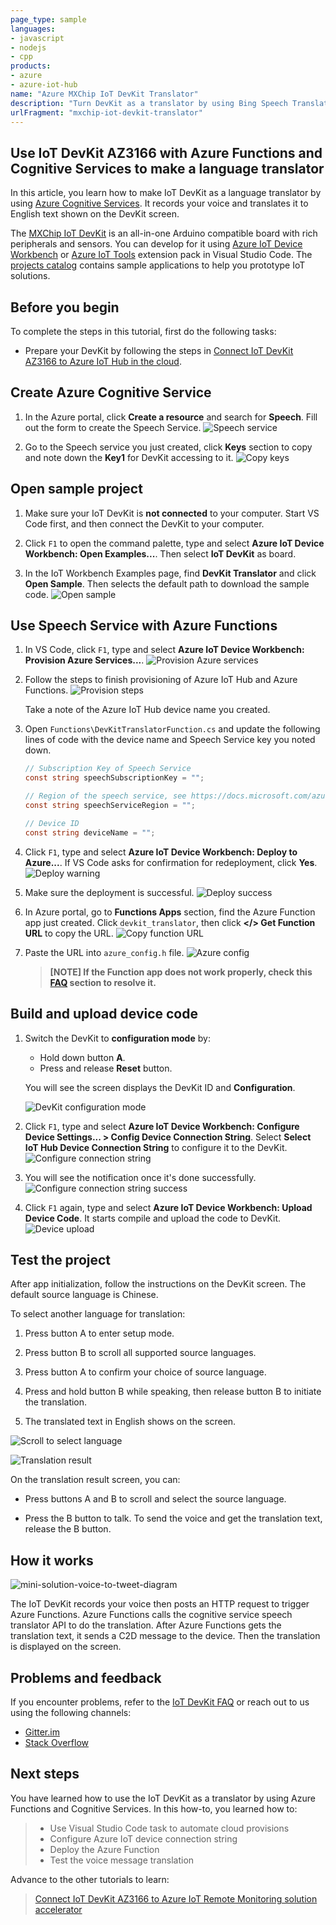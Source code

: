 ```yaml
---
page_type: sample
languages:
- javascript
- nodejs
- cpp
products:
- azure
- azure-iot-hub
name: "Azure MXChip IoT DevKit Translator"
description: "Turn DevKit as a translator by using Bing Speech Translator service."
urlFragment: "mxchip-iot-devkit-translator"
---
```


## Use IoT DevKit AZ3166 with Azure Functions and Cognitive Services to make a language translator

In this article, you learn how to make IoT DevKit as a language translator by using [Azure Cognitive Services](https://azure.microsoft.com/services/cognitive-services/). It records your voice and translates it to English text shown on the DevKit screen.

The [MXChip IoT DevKit](https://aka.ms/iot-devkit) is an all-in-one Arduino compatible board with rich peripherals and sensors. You can develop for it using [Azure IoT Device Workbench](https://aka.ms/iot-workbench) or [Azure IoT Tools](https://aka.ms/azure-iot-tools) extension pack in Visual Studio Code. The [projects catalog](https://microsoft.github.io/azure-iot-developer-kit/docs/projects/) contains sample applications to help you prototype IoT solutions.

## Before you begin

To complete the steps in this tutorial, first do the following tasks:

* Prepare your DevKit by following the steps in [Connect IoT DevKit AZ3166 to Azure IoT Hub in the cloud](https://docs.microsoft.com/en-us/samples/azure-samples/mxchip-iot-devkit-get-started/mxchip-iot-devkit-get-started/).

## Create Azure Cognitive Service

1. In the Azure portal, click **Create a resource** and search for **Speech**. Fill out the form to create the Speech Service.
  ![Speech service](media/iot-hub-arduino-iot-devkit-az3166-translator/speech-service.png)

2. Go to the Speech service you just created, click **Keys** section to copy and note down the **Key1** for DevKit accessing to it.
  ![Copy keys](media/iot-hub-arduino-iot-devkit-az3166-translator/copy-keys.png)

## Open sample project

1. Make sure your IoT DevKit is **not connected** to your computer. Start VS Code first, and then connect the DevKit to your computer.

2. Click `F1` to open the command palette, type and select **Azure IoT Device Workbench: Open Examples...**. Then select **IoT DevKit** as board.

3. In the IoT Workbench Examples page, find **DevKit Translator** and click **Open Sample**. Then selects the default path to download the sample code.
  ![Open sample](media/iot-hub-arduino-iot-devkit-az3166-translator/open-sample.png)

## Use Speech Service with Azure Functions

1. In VS Code, click `F1`, type and select **Azure IoT Device Workbench: Provision Azure Services...**.
   ![Provision Azure services](media/iot-hub-arduino-iot-devkit-az3166-translator/provision.png)

2. Follow the steps to finish provisioning of Azure IoT Hub and Azure Functions.
   ![Provision steps](media/iot-hub-arduino-iot-devkit-az3166-translator/provision-steps.png)

   Take a note of the Azure IoT Hub device name you created.

3. Open `Functions\DevKitTranslatorFunction.cs` and update the following lines of code with the device name and Speech Service key you noted down.
   ```csharp
   // Subscription Key of Speech Service
   const string speechSubscriptionKey = "";

   // Region of the speech service, see https://docs.microsoft.com/azure/cognitive-services/speech-service/regions for more details.
   const string speechServiceRegion = "";

   // Device ID
   const string deviceName = "";
   ```

4. Click `F1`, type and select **Azure IoT Device Workbench: Deploy to Azure...**. If VS Code asks for confirmation for redeployment, click **Yes**.
   ![Deploy warning](media/iot-hub-arduino-iot-devkit-az3166-translator/deploy-warning.png)

5. Make sure the deployment is successful.
   ![Deploy success](media/iot-hub-arduino-iot-devkit-az3166-translator/deploy-success.png)

6. In Azure portal, go to **Functions Apps** section, find the Azure Function app just created. Click `devkit_translator`, then click **</> Get Function URL** to copy the URL.
   ![Copy function URL](media/iot-hub-arduino-iot-devkit-az3166-translator/get-function-url.png)

7. Paste the URL into `azure_config.h` file.
   ![Azure config](media/iot-hub-arduino-iot-devkit-az3166-translator/azure-config.png)

   > **[NOTE]
   > If the Function app does not work properly, check this [FAQ](https://microsoft.github.io/azure-iot-developer-kit/docs/faq#compilation-error-for-azure-function) section to resolve it.**

## Build and upload device code

1. Switch the DevKit to **configuration mode** by:
   * Hold down button **A**.
   * Press and release **Reset** button.

   You will see the screen displays the DevKit ID and **Configuration**.

   ![DevKit configuration mode](media/iot-hub-arduino-iot-devkit-az3166-translator/devkit-configuration-mode.png)

2. Click `F1`, type and select **Azure IoT Device Workbench: Configure Device Settings... > Config Device Connection String**. Select **Select IoT Hub Device Connection String** to configure it to the DevKit.
   ![Configure connection string](media/iot-hub-arduino-iot-devkit-az3166-translator/configure-connection-string.png)

3. You will see the notification once it's done successfully.
   ![Configure connection string success](media/iot-hub-arduino-iot-devkit-az3166-translator/configure-connection-string-success.png)

4. Click `F1` again, type and select **Azure IoT Device Workbench: Upload Device Code**. It starts compile and upload the code to DevKit.
   ![Device upload](media/iot-hub-arduino-iot-devkit-az3166-translator/device-upload.png)

## Test the project

After app initialization, follow the instructions on the DevKit screen. The default source language is Chinese.

To select another language for translation:

1. Press button A to enter setup mode.

2. Press button B to scroll all supported source languages.

3. Press button A to confirm your choice of source language.

4. Press and hold button B while speaking, then release button B to initiate the translation.

5. The translated text in English shows on the screen.

![Scroll to select language](media/iot-hub-arduino-iot-devkit-az3166-translator/select-language.jpg)

![Translation result](media/iot-hub-arduino-iot-devkit-az3166-translator/translation-result.jpg)

On the translation result screen, you can:

- Press buttons A and B to scroll and select the source language.

- Press the B button to talk. To send the voice and get the translation text, release the B button.

## How it works

![mini-solution-voice-to-tweet-diagram](media/iot-hub-arduino-iot-devkit-az3166-translator/diagram.png)

The IoT DevKit records your voice then posts an HTTP request to trigger Azure Functions. Azure Functions calls the cognitive service speech translator API to do the translation. After Azure Functions gets the translation text, it sends a C2D message to the device. Then the translation is displayed on the screen.

## Problems and feedback

If you encounter problems, refer to the [IoT DevKit FAQ](https://microsoft.github.io/azure-iot-developer-kit/docs/faq/) or reach out to us using the following channels:

* [Gitter.im](https://gitter.im/Microsoft/azure-iot-developer-kit)
* [Stack Overflow](https://stackoverflow.com/questions/tagged/iot-devkit)

## Next steps

You have learned how to use the IoT DevKit as a translator by using Azure Functions and Cognitive Services. In this how-to, you learned how to:

> * Use Visual Studio Code task to automate cloud provisions
> * Configure Azure IoT device connection string
> * Deploy the Azure Function
> * Test the voice message translation

Advance to the other tutorials to learn:

> [Connect IoT DevKit AZ3166 to Azure IoT Remote Monitoring solution accelerator](https://docs.microsoft.com/azure/iot-hub/iot-hub-arduino-iot-devkit-az3166-devkit-remote-monitoring)